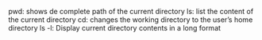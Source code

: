 pwd: shows de complete path of the current directory
ls: list the content of the current directory
cd: changes the working directory to the user’s home directory
ls -l: Display current directory contents in a long format